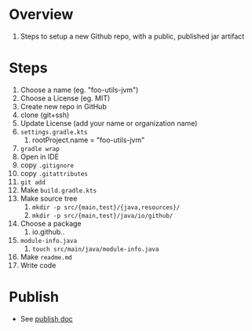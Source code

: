 # Overview
1. Steps to setup a new Github repo, with a public, published jar artifact


# Steps
1. Choose a name (eg. "foo-utils-jvm")
1. Choose a License (eg. MIT)
1. Create new repo in GitHub
1. clone (git+ssh)
1. Update License (add your name or organization name)
1. `settings.gradle.kts`
    1. rootProject.name = "foo-utils-jvm"
1. `gradle wrap`
1. Open in IDE
1. copy `.gitignore`
1. copy `.gitattributes`
1. `git add`
1. Make `build.gradle.kts`
1. Make source tree
    1. `mkdir -p src/{main,test}/{java,resources}/`
    1. `mkdir -p src/{main,test}/java/io/github/`
1. Choose a package
    1. io.github.<your-name>.<subject>
1. `module-info.java`
    1. `touch src/main/java/module-info.java`
1. Make `readme.md`
1. Write code


# Publish
- See [publish doc](../gradle/publishing_artifacts.md)
